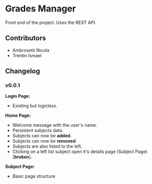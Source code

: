 # Grades Manager

Front end of the project. Uses the REST API.

## Contributors

- Ambrosetti Nicola
- Trentin Ismael

## Changelog

### v0.0.1

**Login Page:**

- Existing but logicless.

**Home Page:**

- Welcome message with the user's name.
- Persistent subjects data.
- Subjects can now be **added**.
- Subjects can now be **removed**.
- Subjects are also listed to the left.
- Clicking on a left list subject open it's details page (Subject Page) [**broken**].

**Subject Page:**

- Basic page structure
